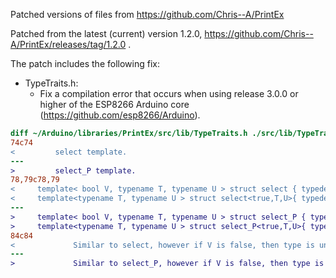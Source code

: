 Patched versions of files from https://github.com/Chris--A/PrintEx

Patched from the latest (current) version 1.2.0, https://github.com/Chris--A/PrintEx/releases/tag/1.2.0 .

The patch includes the following fix:

- TypeTraits.h:
  * Fix a compilation error that occurs when using release 3.0.0 or higher of the ESP8266 Arduino core
    (https://github.com/esp8266/Arduino).

```diff
diff ~/Arduino/libraries/PrintEx/src/lib/TypeTraits.h ./src/lib/TypeTraits.h
74c74
<         select template.
---
>         select_P template.
78,79c78,79
<     template< bool V, typename T, typename U > struct select { typedef U type; };
<     template<typename T, typename U > struct select<true,T,U>{ typedef T type; };
---
>     template< bool V, typename T, typename U > struct select_P { typedef U type; };
>     template<typename T, typename U > struct select_P<true,T,U>{ typedef T type; };
84c84
<             Similar to select, however if V is false, then type is undefined.
---
>             Similar to select_P, however if V is false, then type is undefined.
```
